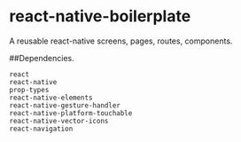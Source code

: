 # react-native-boilerplate
A reusable react-native screens, pages, routes, components.

##Dependencies.

    react
    react-native
    prop-types
    react-native-elements
    react-native-gesture-handler
    react-native-platform-touchable
    react-native-vector-icons
    react-navigation
